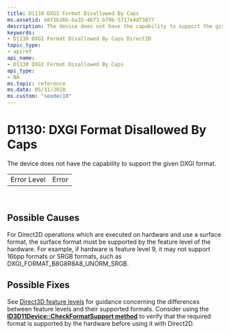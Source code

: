 ```yaml
---
title: D1130 DXGI Format Disallowed By Caps
ms.assetid: e8f1b36b-ba35-4673-b79b-5717e4d73877
description: The device does not have the capability to support the given DXGI format.
keywords:
- D1130 DXGI Format Disallowed By Caps Direct2D
topic_type:
- apiref
api_name:
- D1130 DXGI Format Disallowed By Caps
api_type:
- NA
ms.topic: reference
ms.date: 05/31/2018
ms.custom: "seodec18"
---
```


# D1130: DXGI Format Disallowed By Caps

The device does not have the capability to support the given DXGI format.



|             |       |
|-------------|-------|
| Error Level | Error |



 

## Possible Causes

For Direct2D operations which are executed on hardware and use a surface format, the surface format must be supported by the feature level of the hardware. For example, if hardware is feature level 9, it may not support 16bpp formats or SRGB formats, such as DXGI\_FORMAT\_B8G8R8A8\_UNORM\_SRGB.

## Possible Fixes

See [Direct3D feature levels](/previous-versions/windows/apps/hh994923(v=win.10)) for guidance concerning the differences between feature levels and their supported formats. Consider using the [**ID3D11Device::CheckFormatSupport method**](/windows/desktop/api/d3d11/nf-d3d11-id3d11device-checkformatsupport) to verify that the required format is supported by the hardware before using it with Direct2D.

 

 